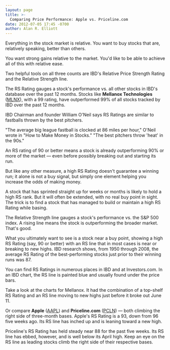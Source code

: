 ```yaml
---
layout: page
title: >-
  Comparing Price Performance: Apple vs. Priceline.com
date: 2012-07-05 17:45 -0700
author: Alan R. Elliott
---
```





Everything in the stock market is relative. You want to buy stocks that are, relatively speaking, better than others.


You want strong gains relative to the market. You'd like to be able to achieve all of this with relative ease.


Two helpful tools on all three counts are IBD's Relative Price Strength Rating and the Relative Strength line.


The RS Rating gauges a stock's performance vs. all other stocks in IBD's database over the past 12 months. Stocks like **Mellanox Technologies** ([MLNX](https://research.investors.com/quote.aspx?symbol=MLNX)), with a 99 rating, have outperformed 99% of all stocks tracked by IBD over the past 12 months.


IBD Chairman and founder William O'Neil says RS Ratings are similar to fastballs thrown by the best pitchers.


"The average big league fastball is clocked at 86 miles per hour," O'Neil wrote in "How to Make Money in Stocks." "The best pitchers throw 'heat' in the 90s."


An RS rating of 90 or better means a stock is already outperforming 90% or more of the market — even before possibly breaking out and starting its run.


But like any other measure, a high RS Rating doesn't guarantee a winning run; it alone is not a buy signal, but simply one element helping you increase the odds of making money.


A stock that has sprinted straight up for weeks or months is likely to hold a high RS rank. But it will often be extended, with no real buy point in sight. The trick is to find a stock that has managed to build or maintain a high RS Rating while basing.


The Relative Strength line gauges a stock's performance vs. the S&P 500 index. A rising line means the stock is outperforming the broader market. That's good.


What you ultimately want to see is a stock near a buy point, showing a high RS Rating (say, 90 or better) with an RS line that in most cases is near or breaking to new highs. IBD research shows, from 1950 through 2008, the average RS Rating of the best-performing stocks just prior to their winning runs was 87.


You can find RS Ratings in numerous places in IBD and at Investors.com. In an IBD chart, the RS line is painted blue and usually found under the price bars.


Take a look at the charts for Mellanox. It had the combination of a top-shelf RS Rating and an RS line moving to new highs just before it broke out June 11.


Or compare **Apple** ([AAPL](https://research.investors.com/quote.aspx?symbol=AAPL)) and  **Priceline.com** ([PCLN](https://research.investors.com/quote.aspx?symbol=PCLN)) — both climbing the right side of three-month bases. Apple's RS Rating is a 93, down from 96 five weeks ago. Its RS line has inched up and is leaning toward a new high.


Priceline's RS Rating has held steady near 88 for the past five weeks. Its RS line has ebbed, however, and is well below its April high. Keep an eye on the RS line as leading stocks climb the right side of their respective bases.




